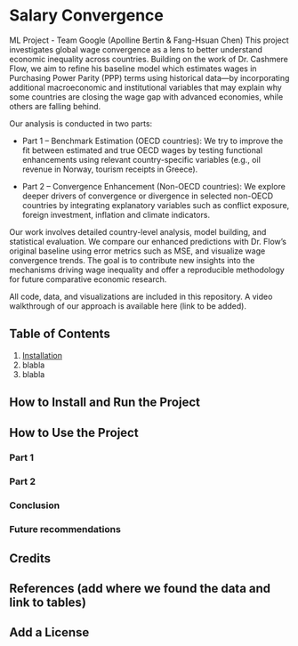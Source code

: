 # Salary Convergence
ML Project - Team Google (Apolline Bertin & Fang-Hsuan Chen)
This project investigates global wage convergence as a lens to better understand economic inequality across countries. Building on the work of Dr. Cashmere Flow, we aim to refine his baseline model which estimates wages in Purchasing Power Parity (PPP) terms using historical data—by incorporating additional macroeconomic and institutional variables that may explain why some countries are closing the wage gap with advanced economies, while others are falling behind.

Our analysis is conducted in two parts:

- Part 1 – Benchmark Estimation (OECD countries): We try to improve the fit between estimated and true OECD wages by testing functional enhancements using relevant country-specific variables (e.g., oil revenue in Norway, tourism receipts in Greece).

- Part 2 – Convergence Enhancement (Non-OECD countries): We explore deeper drivers of convergence or divergence in selected non-OECD countries by integrating explanatory variables such as conflict exposure, foreign investment, inflation and climate indicators.

Our work involves detailed country-level analysis, model building, and statistical evaluation. We compare our enhanced predictions with Dr. Flow’s original baseline using error metrics such as MSE, and visualize wage convergence trends. The goal is to contribute new insights into the mechanisms driving wage inequality and offer a reproducible methodology for future comparative economic research.

All code, data, and visualizations are included in this repository. A video walkthrough of our approach is available here (link to be added). 

## Table of Contents
1. [Installation](#installation)
2. blabla
3. blabla
## How to Install and Run the Project
## How to Use the Project
### Part 1
### Part 2
### Conclusion 
### Future recommendations
## Credits
## References (add where we found the data and link to tables)
## Add a License
